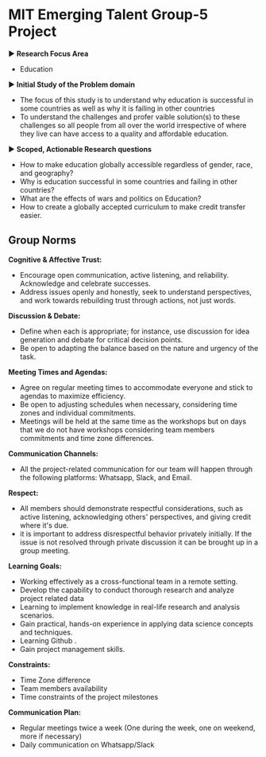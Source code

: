 # MIT Emerging Talent Group-5 Project

▶️ **Research Focus Area**
   - Education
 
▶️ **Initial Study of the Problem domain**
   - The focus of this study is to understand why education is successful in some countries as well as why it is failing in other countries
   - To understand the challenges and profer vaible solution(s) to these challenges so all people from all over the world irrespective of where
     they live can have access to a quality and affordable education.
 
▶️ **Scoped, Actionable Research questions** 
   - How to make education globally accessible regardless of gender, race, and geography?
   - Why is education successful in some countries and failing in other countries?
   - What are the effects of wars and politics on Education?
   - How to create a globally accepted curriculum to make credit transfer easier.
   
## Group Norms

**Cognitive & Affective Trust:**
   - Encourage open communication, active listening, and reliability. Acknowledge and celebrate successes.
   -  Address issues openly and honestly, seek to understand perspectives, and work towards rebuilding trust through actions, not just words.

**Discussion & Debate:**
   - Define when each is appropriate; for instance, use discussion for idea generation and debate for critical decision points.
   - Be open to adapting the balance based on the nature and urgency of the task.

**Meeting Times and Agendas:**
   - Agree on regular meeting times to accommodate everyone and stick to agendas to maximize efficiency.
   -  Be open to adjusting schedules when necessary, considering time zones and individual commitments.
   -  Meetings will be held at the same time as the workshops but on days that we do not have workshops considering team members commitments and time zone differences.

**Communication Channels:**
   -  All the project-related communication for our team will happen through the following platforms: Whatsapp, Slack, and Email.

**Respect:**
   - All members should demonstrate respectful considerations, such as active listening, acknowledging others' perspectives, and giving credit where it's due.
- it is important to address disrespectful behavior privately initially. If the issue is not resolved through private discussion it can be brought up in a group meeting.



**Learning Goals:**
- Working effectively as a cross-functional team in a remote setting.
- Develop the capability to conduct thorough research and analyze project  related data
- Learning to implement knowledge in real-life research and analysis scenarios.
- Gain practical, hands-on experience in applying data science concepts and techniques.
- Learning Github  .
- Gain project management skills.



**Constraints:**
- Time Zone difference
- Team members availability 
- Time constraints of the project milestones


**Communication Plan:**
- Regular meetings twice a week (One during the week, one on weekend, more if necessary)
- Daily communication on Whatsapp/Slack

